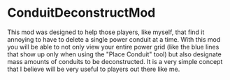 # ConduitDeconstructMod
This mod was designed to help those players, like myself, that find it annoying to have to delete a single power conduit at a time.   With this mod you will be able to not only view your entire power grid (like the blue lines that show up only when using the "Place Conduit" tool) but also designate mass amounts of conduits to be deconstructed.   It is a very simple concept that I believe will be very useful to players out there like me. 
